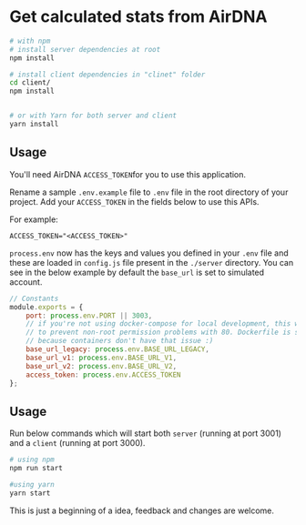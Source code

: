 # Get calculated stats from AirDNA

```bash
# with npm
# install server dependencies at root 
npm install

# install client dependencies in "clinet" folder
cd client/
npm install


# or with Yarn for both server and client
yarn install
```

## Usage

You'll need AirDNA `ACCESS_TOKEN`for you to use this application.

Rename a sample `.env.example` file to `.env` file in the root directory of your project. Add your `ACCESS_TOKEN` in the fields below to use this APIs.

For example:

```dosini
ACCESS_TOKEN="<ACCESS_TOKEN>"
```

`process.env` now has the keys and values you defined in your `.env` file and these are loaded in `config.js` file present in the `./server` directory. You can see in the below example by default the `base_url` is set to simulated account. 

```javascript
// Constants
module.exports = {
    port: process.env.PORT || 3003,
    // if you're not using docker-compose for local development, this will default to 8080
    // to prevent non-root permission problems with 80. Dockerfile is set to make this 80
    // because containers don't have that issue :)
    base_url_legacy: process.env.BASE_URL_LEGACY,
    base_url_v1: process.env.BASE_URL_V1,
    base_url_v2: process.env.BASE_URL_V2,
    access_token: process.env.ACCESS_TOKEN
};
```

## Usage

Run below commands which will start both `server` (running at port 3001) and a `client` (running at port 3000).

```bash
# using npm
npm run start

#using yarn
yarn start
```

This is just a beginning of a idea, feedback and changes are welcome.